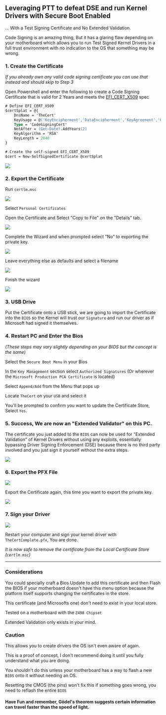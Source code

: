 ## Leveraging PTT to defeat DSE and run Kernel Drivers with Secure Boot Enabled

... With a Test Signing Certificate and No Extended Validation.

Code Signing is an amazing thing, But it has a glaring flaw depending on your motherboard which allows you to run Test Signed Kernel Drivers in a full trust environment with no indication to the OS that something may be wrong.

### 1. Create the Certificate

_If you already own any valid code signing certificate you can use that instead and should skip to Step 3_

Open Powershell and enter the following to create a Code Signing Certificate that is valid for 2 Years and meets the [EFI_CERT_X509](https://download.lenovo.com/pccbbs/thinkcentre_pdf/certificate_based_bios_management_guide.pdf) spec

```ps
# Define EFI_CERT_X509
$certSplat = @{
	DnsName = 'TheCert'
	KeyUsage = @('KeyEncipherment','DataEncipherment','KeyAgreement','CRLSign', 'CertSign', 'KeyAgreement', 'DigitalSignature')
	Type = 'CodeSigningCert'
	NotAfter = (Get-Date).AddYears(2)
  	KeyAlgorithm = 'RSA' 
  	KeyLength = 2048
}

# Create the self-signed EFI_CERT_X509
$cert = New-SelfSignedCertificate @certSplat
```

![](https://i.imgur.com/WpNQ3rD.png)

### 2. Export the Certificate

Run `certlm.msc`

![](https://i.imgur.com/WnZa3Px.png)

Select `Personal Certificates`

Open the Certificate and Select "Copy to File" on the "Details" tab.

![](https://i.imgur.com/3UJtxyS.png)

Complete the Wizard and when prompted select "No" to exporting the private key.

![](https://i.imgur.com/Jdy9W4d.png) 

Leave everything else as defaults and select a filename

![](https://i.imgur.com/5K309kR.png)

Finish the wizard

![](https://i.imgur.com/grcmM4p.png)

### 3. USB Drive

Put the Certificate onto a USB stick, we are going to import the Certificate into the `BIOS` so the Kernel will trust our `Signature` and run our driver as if Microsoft had signed it themselves.

### 4. Restart PC and Enter the Bios

_(These steps may vary slightly depending on your BIOS but the concept is the same)_

Select the `Secure Boot Menu` in your Bios

In the `Key Management` section select `Authorized Signatures` (Or wherever the `Microsoft Production PCA Certificate` is located)

Select `Append/Add` from the Menu that pops up

Locate `TheCert` on your `USB` and select it

You'll be prompted to confirm you want to update the Certificate Store, Select `Yes`.

### 5. Success, We are now an "Extended Validator" on this PC.

The certificate you just added to the `BIOS` can now be used for "Extended Validation" of Kernel Drivers without using any exploits, essentially bypassing Driver Signing Enforcement (DSE) because there is no third party involved and you just sign it yourself without the extra steps.

![](https://i.imgur.com/v3qcVeM.jpg)

### 6. Export the PFX File

![](https://i.imgur.com/BJ3iyGw.png)

Export the Certificate again, this time you want to export the private key.

![](https://i.imgur.com/WLuWTtN.png)

### 7. Sign your Driver

![](https://i.imgur.com/g2A5Ibj.png)

Restart your computer and sign your kernel driver with `TheCertComplete.pfx`, You are done.

_It is now safe to remove the certificate from the Local Certificate Store (`certlm.msc`)_

------

### Considerations

You could specially craft a Bios Update to add this certificate and then Flash the BIOS if your motherboard doesn't have this menu option because the platform itself supports changing the certificates in the store.

This certificate (and Microsofts one) don't need to exist in your local store.

Tested on a motherboard with the `Z490 Chipset`

Extended Validation only exists in your mind.

### Caution

This allows you to create drivers the OS isn't even aware of again.

This is a proof of concept, I don't recommend doing it until you fully understand what you are doing.

You shouldn't do this unless your motherboard has a way to flash a new `BIOS` onto it without needing an OS.

Resetting the CMOS (the pins) won't fix this if something goes wrong, you need to reflash the entire `BIOS`

#### Have Fun and remember, Gödel's theorem suggests certain information can travel faster than the speed of light.
